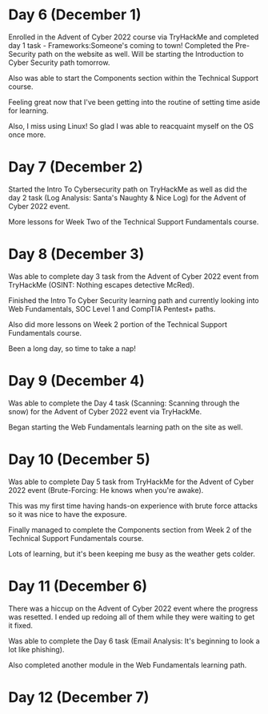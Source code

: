 # Day 6 (December 1)

Enrolled in the Advent of Cyber 2022 course via TryHackMe and completed day 1 task - Frameworks:Someone's coming to town! Completed the Pre-Security path on the website as well. Will be starting the Introduction to Cyber Security path tomorrow.

Also was able to start the Components section within the Technical Support course.

Feeling great now that I've been getting into the routine of setting time aside for learning.

Also, I miss using Linux! So glad I was able to reacquaint myself on the OS once more.

# Day 7 (December 2)

Started the Intro To Cybersecurity path on TryHackMe as well as did the day 2 task (Log Analysis: Santa's Naughty & Nice Log) for the Advent of Cyber 2022 event.

More lessons for Week Two of the Technical Support Fundamentals course.

# Day 8 (December 3)

Was able to complete day 3 task from the Advent of Cyber 2022 event from TryHackMe (OSINT: Nothing escapes detective McRed).

Finished the Intro To Cyber Security learning path and currently looking into Web Fundamentals, SOC Level 1 and CompTIA Pentest+ paths.

Also did more lessons on Week 2 portion of the Technical Support Fundamentals course. 

Been a long day, so time to take a nap!

# Day 9 (December 4)

Was able to complete the Day 4 task (Scanning: Scanning through the snow) for the Advent of Cyber 2022 event via TryHackMe.

Began starting the Web Fundamentals learning path on the site as well.

# Day 10 (December 5)

Was able to complete Day 5 task from TryHackMe for the Advent of Cyber 2022 event (Brute-Forcing: He knows when you're awake).

This was my first time having hands-on experience with brute force attacks so it was nice to have the exposure.

Finally managed to complete the Components section from Week 2 of the Technical Support Fundamentals course. 

Lots of learning, but it's been keeping me busy as the weather gets colder.

# Day 11 (December 6)

There was a hiccup on the Advent of Cyber 2022 event where the progress was resetted. I ended up redoing all of them while they were waiting to get it fixed. 

Was able to complete the Day 6 task (Email Analysis: It's beginning to look a lot like phishing). 

Also completed another module in the Web Fundamentals learning path.

# Day 12 (December 7)

